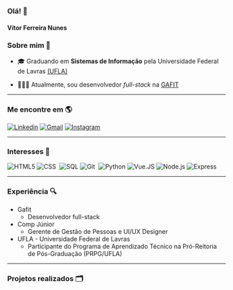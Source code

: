 ### Olá! 👋
#### Vítor Ferreira Nunes

### Sobre mim 🎒
 
- 🎓 Graduando em **Sistemas de Informação** pela Universidade Federal de Lavras [(UFLA)](https://www.ufla.br/)

- 👨🏽‍💻 Atualmente, sou desenvolvedor *full-stack* na [GAFIT](http://www.gafit.com.br)

---

### Me encontre em 🌎

[![Linkedin](https://img.shields.io/badge/-V%C3%ADtor%20Ferreira-22313f?style=flat-square&logo=Linkedin&logoColor=white&link=https://www.linkedin.com/in/fvitor/)](https://www.linkedin.com/in/fvitor/) 
[![Gmail](https://img.shields.io/badge/-vitorfnunes@gmail.com-22313f?style=flat-square&logo=Gmail&logoColor=white&link=mailto:vitorfnunes@gmail.com)](mailto:vitorfnunes@gmail.com)
[![Instagram](https://img.shields.io/badge/-V%C3%ADtor%20Ferreira-22313f?style=flat-square&logo=Instagram&logoColor=white&link=https://www.instagram.com/vi.torferreira)](https://www.instagram.com/vi.torferreira/)

---

### Interesses 👾

![HTML5](https://img.shields.io/badge/-HTML5-000000?style=flat&logo=html5)
![CSS](https://img.shields.io/badge/-CSS-05122A?style=flat&logo=CSS3&logoColor=1572B6)&nbsp;
![SQL](https://img.shields.io/badge/-SQL-000000?style=flat&logo=postgresql)
![Git](https://img.shields.io/badge/-Git-05122A?style=flat&logo=git)&nbsp;
![Python](https://img.shields.io/badge/-Python-555555?style=flat&logo=python)
![Vue.JS](https://img.shields.io/badge/-Vue.js-555555?style=flat&logo=vue.js)
![Node.js](https://img.shields.io/badge/-Node.js-555555?style=flat&logo=node.js)
![Express](https://img.shields.io/badge/-ExpressJS-555555?style=flat&logo=express)

---

### Experiência 🔍
* Gafit 
  * Desenvolvedor full-stack
* Comp Júnior
  * Gerente de Gestão de Pessoas e UI/UX Designer
* UFLA - Universidade Federal de Lavras
  * Participante do Programa de Aprendizado Técnico na Pró-Reitoria de Pós-Graduação (PRPG/UFLA)

---

### Projetos realizados 🗂
